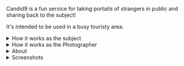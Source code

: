 Candid9 is a fun service for taking portaits of strangers in public and sharing back to the subject!

It's intended to be used in a busy touristy area.

<details>

<summary>How it works as the subject</summary>

1. Photographer approaches and says "Hello! I'm a photographer that takes portaits of strangers. This would make a great photo, can I take this photo and I will share it with you also?"
2. Subject says "Yes!"
3. Photographer takes photos.
4. Photographer hands ticket with QR Code and says "The photos will be uploaded to this QR Code later. You can scan the QR Code now and input your phone number to be notified when I do the upload!"
5. Subject says "Oh great that's cool, thank you!"

</details

<div/>

<details>

<summary>How it works as the Photographer</summary>

Here is a sequence of events for how the app works:

1. Photographer creates Candid9 account and creates batch of 25 Photo Sessions.
2. Photographer prints out 25 Candid9 tickets, each has a unqiue QR Code that points to a Photo Session.
3. Photograher hits the street and approaches people saying "Hey you guys look great, can I take your portait and I'll share it with you also?"
4. Photographer takes photos of subjects.
5. Photographer then takes a photo of a ticket before handing to the subject, which matches QR Code (Photo Session) to the subject.
6. Subject can scan QR Code right away and enter phone number to be notified when photos are published.
7. Photographer repeats this until bored/tired/hungry.
8. Photographer later edits and uploads photos to the Photo Sessions, using the QR Codes in the photos to know which photos go where.
9. Photographer prices and publishes each Photo Session
10. Subject is notified when photos are published. Watermarked photos can be viewed, watermark-free available for purchase!


I have already sold 3 photos as a photographer, so it works! Most people's reaction to the ticket is like "oh, of course that's how it works, thank you!" 


</details>

<div/>

<details>

<summary>About</summary>

I'm Mark Halonen, creator and owner of Candid9. I've been writing software for a decade, and intend to keep Candid9 as a low-cost, simple utility for photographers.

</details

<div/>

<details>


<summary>Screenshots</summary>

![image](https://github.com/user-attachments/assets/455d0b0e-219e-4357-ad28-ba8ea8c21fad)

</details



